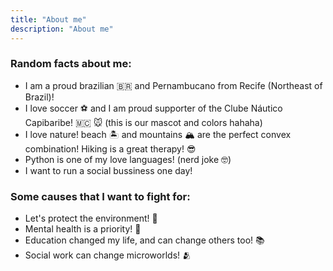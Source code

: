 ```yaml
---
title: "About me"
description: "About me"
---
```


### Random facts about me:

* I am a proud brazilian 🇧🇷 and Pernambucano from Recife (Northeast of Brazil)! 
* I love soccer ⚽️ and I am proud supporter of the Clube Náutico Capibaribe! 🇲🇨 🐭 (this is our mascot and colors hahaha)
* I love nature! beach 🏝️ and mountains 🏔️ are the perfect convex combination! Hiking is a great therapy! 😎
* Python is one of my love languages! (nerd joke 🤓)
* I want to run a social bussiness one day! 

### Some causes that I want to fight for:

* Let's protect the environment! 🌳
* Mental health is a priority! 🧠
* Education changed my life, and can change others too! 📚
* Social work can change microworlds! 🫂
